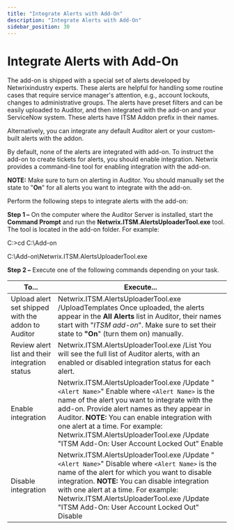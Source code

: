 ```yaml
---
title: "Integrate Alerts with Add-On"
description: "Integrate Alerts with Add-On"
sidebar_position: 30
---
```


# Integrate Alerts with Add-On

The add-on is shipped with a special set of alerts developed by Netwrixindustry experts. These
alerts are helpful for handling some routine cases that require service manager's attention, e.g.,
account lockouts, changes to administrative groups. The alerts have preset filters and can be easily
uploaded to Auditor, and then integrated with the add-on and your ServiceNow system. These alerts
have ITSM Addon prefix in their names.

Alternatively, you can integrate any default Auditor alert or your custom-built alerts with the
addon.

By default, none of the alerts are integrated with add-on. To instruct the add-on to create tickets
for alerts, you should enable integration. Netwrix provides a command-line tool for enabling
integration with the add-on.

**NOTE:** Make sure to turn on alerting in Auditor. You should manually set the state to "**On**"
for all alerts you want to integrate with the add-on.

Perform the following steps to integrate alerts with the add-on:

**Step 1 –** On the computer where the Auditor Server is installed, start the **Command Prompt** and
run the **Netwrix.ITSM.AlertsUploaderTool.exe** tool. The tool is located in the add-on folder. For
example:

C:\>cd C:\Add-on

C:\Add-on\Netwrix.ITSM.AlertsUploaderTool.exe

**Step 2 –** Execute one of the following commands depending on your task.

| To...                                              | Execute...                                                                                                                                                                                                                                                                                                                                                                    |
| -------------------------------------------------- | ----------------------------------------------------------------------------------------------------------------------------------------------------------------------------------------------------------------------------------------------------------------------------------------------------------------------------------------------------------------------------- |
| Upload alert set shipped with the addon to Auditor | Netwrix.ITSM.AlertsUploaderTool.exe /UploadTemplates Once uploaded, the alerts appear in the **All Alerts** list in Auditor, their names start with "_ITSM add-on_". Make sure to set their state to **"On**" (turn them on) manually.                                                                                                                                        |
| Review alert list and their integration status     | Netwrix.ITSM.AlertsUploaderTool.exe /List You will see the full list of Auditor alerts, with an enabled or disabled integration status for each alert.                                                                                                                                                                                                                        |
| Enable integration                                 | Netwrix.ITSM.AlertsUploaderTool.exe /Update "`<Alert Name>`" Enable where `<Alert Name>` is the name of the alert you want to integrate with the add-on. Provide alert names as they appear in Auditor. **NOTE:** You can enable integration with one alert at a time. For example: Netwrix.ITSM.AlertsUploaderTool.exe /Update "ITSM Add-On: User Account Locked Out" Enable |
| Disable integration                                | Netwrix.ITSM.AlertsUploaderTool.exe /Update "`<Alert Name>`" Disable where `<Alert Name>` is the name of the alert for which you want to disable integration. **NOTE:** You can disable integration with one alert at a time. For example: Netwrix.ITSM.AlertsUploaderTool.exe /Update "ITSM Add-On: User Account Locked Out" Disable                                         |
